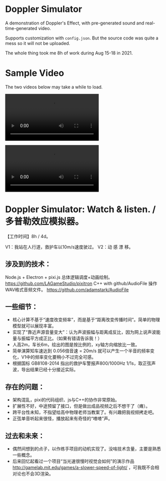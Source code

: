 # Doppler Simulator

A demonstration of Doppler's Effect, with pre-generated sound and real-time-generated video.

Supports customization with `config.json`. But the source code was quite a mess so it will not be uploaded.

The whole thing took me 8h of work during Aug 15-18 in 2021.

# Sample Video

The two videos below may take a while to load.

![pedestrian's view](./straight.mp4)

![chaos](./cycle.mp4)

# Doppler Simulator: Watch & listen. / 多普勒效应模拟器。

【工作时间】8h / 4d。

V1：我站在人行道，救护车以10m/s速度驶过。
V2：动 感 漂 移。

## 涉及到的技术：

Node.js + Electron + pixi.js 总体逻辑调度+动画绘制。 https://github.com/LAGameStudio/pixitron
C++ with github/AudioFile 操作WAV格式音频文件。 https://github.com/adamstark/AudioFile

## 一些细节：

- 核心计算不基于“速度改变频率”，而是基于“距离改变传播时间”。简单的物理模型就可以展现丰富。
- 实现了“靠近声源音量变大”：认为声波振幅与距离成反比，因为网上说声波能量与振幅平方成正比。（如果有错请告诉我！）
- 人高2m，车长6m，绘出的图是按比例的，xy轴方向缩放比一致。
- 简单演算知车速达到 0.056倍音速 = 20m/s 就可以产生一个半音的频率变化，V1中的频率变化要稍小不过完全可感。
- 根据国标 GB8108-2014 指出的救护车警报声800/1000Hz 1/1s，取正弦声波，导出结果已经十分接近实际。

## 存在的问题：

- 架构混乱，pixi的代码组织、js与C++的协作非常原始。
- 扩展性不好，中途预留了接口，但是做出成品视频之后不想干了（瘫）。
- 跨平台性未知，不指望给高中物理老师当教案了。有兴趣把我视频拷走吧。
- 正弦单音听起来很怪，播放起来有奇怪的“喳喳”声。

## 过去和未来：

- 偶然间想到的点子，以作练手项目的动机实现了。没啥技术含量，主要是熟悉一些概念。
- 后来回忆起看过一个项目“当光速很慢时视觉会如何”的演示作品 http://gamelab.mit.edu/games/a-slower-speed-of-light/ ，可我既不会相对论也不会3D渲染。





